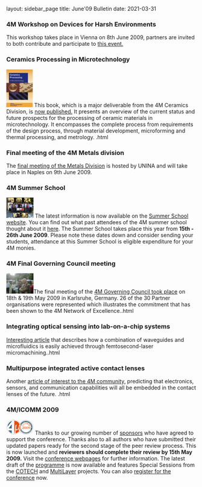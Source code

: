 layout: sidebar_page
title: June'09 Bulletin
date: 2021-03-31

<!--break-->
### 4M Workshop on Devices for Harsh Environments

This workshop takes place in Vienna on 8th June 2009, partners are invited to both contribute and participate to [this event.](/event/4M-Workshop-Devices-harsh-environments)

### Ceramics Processing in Microtechnology

![4M Ceramics Division](/images/CeramicBook_thumb.jpg) This book, which is a major deliverable from the 4M Ceramics Division, is [now published.](/contents/Ceramics-Processing-Microtechnology.html) It presents an overview of the current status and future prospects for the processing of ceramic materials in microtechnology.  It encompasses the complete process from requirements of the design process, through material development, microforming and thermal processing, and metrology.   .html

### Final meeting of the 4M Metals division

The [final meeting of the Metals Division](/event/Final-meeting-4M-Metals-Division) is hosted by UNINA and will take place in Naples on 9th June 2009. 

### 4M Summer School

![4M Summer School 2008](/images/SumSchl%202008_thumb.png) The latest information is now available on the [Summer School website](http://www.me.mek.dtu.dk/English/Education/PhD%20Summer%20School.aspx). You can find out what past attendees of the 4M summer school thought about it [here](/event/4M-Summer-School). The Summer School takes place this year from **15th - 26th June 2009**. Please note these dates down and consider sending your students, attendance at this Summer School is eligible expenditure for your 4M monies.  

### 4M Final Governing Council meeting

![4M Governing Council](/images/067thumb.jpg)The final meeting of the [4M Governing Council took place](/contents/Final-4M-Governing-Council.html) on 18th & 19th May 2009 in Karlsruhe, Germany. 26 of the 30 Partner organisations were represented which illustrates the commitment that has been shown to the 4M Network of Excellence..html

### Integrating optical sensing into lab-on-a-chip systems

[Interesting article](/contents/Integrating-optical-sensing-lab-chip-systems.html) that describes how a combination of waveguides and microfluidics is easily achieved through femtosecond-laser micromachining..html

### Multipurpose integrated active contact lenses

Another [article of interest to the 4M community,](/contents/Multipurpose-integrated-active-contact-lenses.html) predicting that electronics, sensors, and communication capabilities will all be embedded in the contact lenses of the future. .html

### 4M/ICOMM 2009

![4M/ICOMM 2009](/images/conf2008-twin-thumb.png)
Thanks to our growing number of [sponsors](/conference/2009/Sponsors) who have agreed to support the conference. Thanks also to all authors who have submitted their updated papers ready for the second  stage of the peer review process. This is now launched and **reviewers should complete their review by 15th May 2009.** Visit the [conference webpages](/conference/2009 "conference webpages") for further information. The latest draft of the [programme](/conference/2009/Programme) is now available and features Special Sessions from the [COTECH](/node/18) and [MultiLayer](/node/19) projects. You can also [register for the conference](/conference/2009/Registration_and_fees) now.